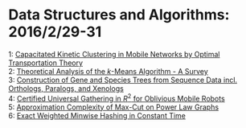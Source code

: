 # Data Structures and Algorithms: 2016/2/29-31  
1: [Capacitated Kinetic Clustering in Mobile Networks by Optimal  Transportation Theory](https://doi.org/10.48550/arXiv.1602.08156)  
2: [Theoretical Analysis of the $k$-Means Algorithm - A Survey](https://doi.org/10.48550/arXiv.1602.08254)  
3: [Construction of Gene and Species Trees from Sequence Data incl.  Orthologs, Paralogs, and Xenologs](https://doi.org/10.48550/arXiv.1602.08268)  
4: [Certified Universal Gathering in $R^2$ for Oblivious Mobile Robots](https://doi.org/10.48550/arXiv.1602.08361)  
5: [Approximation Complexity of Max-Cut on Power Law Graphs](https://doi.org/10.48550/arXiv.1602.08369)  
6: [Exact Weighted Minwise Hashing in Constant Time](https://doi.org/10.48550/arXiv.1602.08393)  